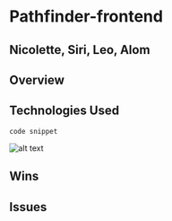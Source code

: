 # Pathfinder-frontend

## Nicolette, Siri, Leo, Alom

## Overview



## Technologies Used
`code snippet`


![alt text](../../../../../Desktop/Wayfarer-Pathfinder-Code-Snippet.png "Description goes here")


## Wins





## Issues
